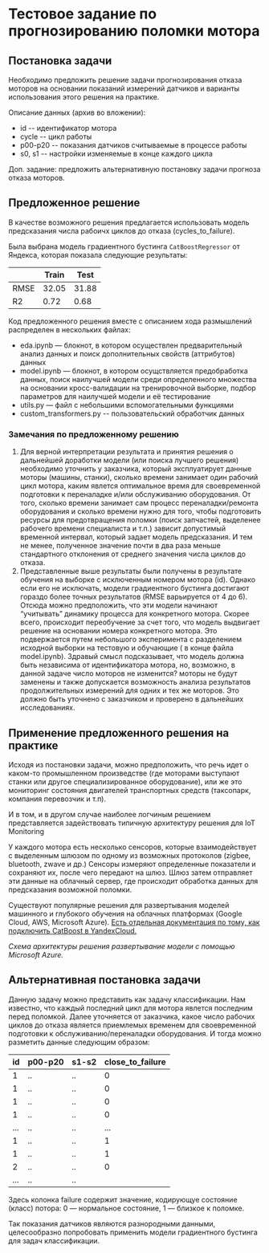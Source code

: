 # Тестовое задание по прогнозированию поломки мотора

## Постановка задачи

Необходимо предложить решение задачи прогнозирования отказа моторов на основании показаний измерений датчиков  и варианты использования этого решения на практике.

Описание данных (архив во вложении):

- id -- идентификатор мотора
- cycle -- цикл работы
- p00-p20 -- показания датчиков считываемые в процессе работы
- s0, s1 -- настройки изменяемые в конце каждого цикла

Доп. задание: предложить альтернативную постановку задачи прогноза отказа моторов.

## Предложенное решение

В качестве возможного решения предлагается использовать модель предсказания числа рабоичх циклов до отказа (cycles_to_failure).

Была выбрана модель градиентного бустинга `CatBoostRegressor` от Яндекса, которая показала следующие результаты:

|  | Train | Test |
| --- | --- | --- |
| RMSE | 32.05 | 31.88 |
| R2 | 0.72 | 0.68 |

Код предложенного решения вместе с описанием хода размышлений распределен в нескольких файлах:

- eda.ipynb — блокнот, в котором осуществлен предварительный анализ данных и поиск дополнительных свойств (аттрибутов) данных
- model.ipynb — блокнот, в котором осущствляется предобработка данных, поиск наилучшей модели среди определенного множества на основании кросс-валидации на тренировочной выборке, подбор параметров для наилучшей модели и её тестирование
- utils.py — файл с небольшими вспомогательными функциями
- custom_transformers.py -- пользовательский обработчик данных

### Замечания по предложенному решению

1. Для верной интерпретации результата и принятия решения о дальнейшей доработки модели (или поиска лучшего решения) необходимо уточнить у заказчика, который эксплуатирует данные моторы (машины, станки), сколько времени занимает один рабочий цикл мотора, каким явлется оптимальное время для своевременной подготовки к переналадке и/или обслуживанию оборудования.  От того, сколько времени занимает сам процесс переналадки/ремонта оборудования и сколько времени нужно для того, чтобы подготовить ресурсы для предотвращения поломки (поиск запчастей, выделенее рабочего времени специалиста и т.п.) зависит допустимый временной интервал, который задает модель предсказания.
 И тем не менее, полученное значение почти в два раза меньше стандартного отклонения от среднего значения числа циклов до отказа. 
2. Представленные выше результаты были получены в результате обучения на выборке с исключенным номером мотора (id). Однако если его не исключать, модели градиентного бустинга достигают гораздо более точных результатов (RMSE варьируется от 4 до 6). 
Отсюда можно предположить, что эти модели начинают “учитывать” динамику процесса для конкретного мотора. Скорее всего, происходит переобучение за счет того, что модель выдвигает решение на основании номера конкретного мотора. Это подвержается путем небольшого эксперимента с разделением исходной выборки на тестовую и обучающие ( в конце файла model.ipynb).
Здравый смысл подсказывает, что модель должна быть независима от идентификатора мотора, но, возможно, в данной задаче число моторов не изменится? моторы не будут заменены и также допускается возможность анализа результатов продолжительных измерений для одних и тех же моторов. Это должно быть уточнено с заказчиком и проверено в дальнейших исследованиях.

## Применение предложенного решения на практике

Исходя из постановки задачи, можно предположить, что речь идет о каком-то промышленном произведстве (где моторами выступают станки или другое специализированное оборудование), или же это мониторинг состояния двигателей транспортных средств (таксопарк, компания перевозчик и т.п).

И в том, и в другом случае наиболее логчиным решением представляется задействовать типичную архитектуру решения для IoT Monitoring


У каждого мотора есть несколько сенсоров, которые взаимодействует с выделенным шлюзом по одному из возможных протоколов (zigbee, bluetooth, zwave и др.) Сенсоры измеряют определенные показатели и сохраняют их, после чего передают на шлюз. Шлюз затем отправляет эти данные на облачный сервер, где происходит обработка данных для предсказания возможной поломки. 

Существуют популярные решения для развертывания моделей машинного и глубокого обучения на облачных платформах (Google Cloud, AWS, Microsoft Azure). [Есть отдельная документация по тому, как подключить CatBoost в YandexCloud.](https://cloud.yandex.ru/docs/managed-clickhouse/operations/ml-models)

*Схема архитектуры решения развертывание модели с помощью Microsoft Azure.*

## Альтернативная постановка задачи

Данную задачу можно представить как задачу классификации. Нам известно, что каждый последний цикл для мотора явлется последним перед поломкой. Далее уточняется от заказчика, какое число рабочих циклов до отказа является приемлемых временем для своевременной подготовки к обслуживанию/переналадки оборудования. И тогда можно разметить данные следующим образом:

| id | p00-p20 | s1-s2 | close_to_failure |
| --- | --- | --- | --- |
| 1 | .. | .. | 0 |
| 1 | .. | .. | 0 |
| 1 | .. | .. | 0 |
| 1 | .. | .. | 0 |
| ... | .. | .. | ... |
| 1 | .. | .. | 1 |
| 1 | .. | .. | 1 |
| 2 | .. | .. | 0 |
| ... | .. | .. |  |

Здесь колонка failure содержит значение, кодирующуе состояние (класс) потора: 0 — нормальное состояние, 1 — близкое к поломке.

Так показания датчиков являются разнородными данными, целесообразно попробовать применить модели градиентного бустинга для задач классификации.